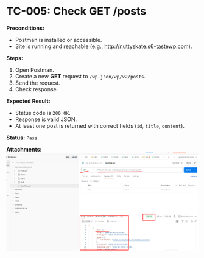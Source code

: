 # TC-005: Check GET /posts

**Preconditions:**  
- Postman is installed or accessible.  
- Site is running and reachable (e.g., http://nuttyskate.s6-tastewp.com).  

**Steps:**  
1. Open Postman.  
2. Create a new **GET** request to `/wp-json/wp/v2/posts`.  
3. Send the request.  
4. Check response.

**Expected Result:**  
- Status code is `200 OK`.  
- Response is valid JSON.  
- At least one post is returned with correct fields (`id`, `title`, `content`).  

**Status:** `Pass`  

**Attachments:**  
<img src="screenshots/4.png" width="600"/>  